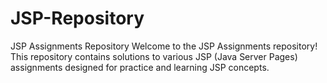 # JSP-Repository
JSP Assignments Repository Welcome to the JSP Assignments repository! This repository contains solutions to various JSP (Java Server Pages) assignments designed for practice and learning JSP concepts.  
